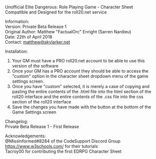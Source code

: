 Unofficial Elite Dangerous: Role Playing Game - Character Sheet  
Compatible and Designed for the roll20.net service  


Information:  
Version:          Private Beta Release 1  
Original Author:  Matthew "FactualOrc" Enright (Sarren Nardieu)  
Date:             22th of April 2018  
Contact:          matthew@skylarker.net  



Installation:  
1. Your GM must have a PRO roll20.net account to be able to use this version of the software  
2. Once your GM has a PRO account they should be able to access the "custom" option in the character sheet dropdown menu of the game settings screen.  
3. Once you have "custom" selected, it is merely a case of copying and pasting the entire contents of the .html file into the html section of the roll20 interface and the entire contents of the .css file into the css section of the roll20 interface  
4. Save the changes you have made with the button at the bottom of the Game Settings screen  



Changelog:  
Private Beta Release 1 - First Release  








Acknowledgements:  
@MissInformed#8284 of the CodeSupport Discord Group  
https://www.w3schools.com/ for their tutorials  
Tacroy00 for contributing the first EDRPG Character Sheet  
